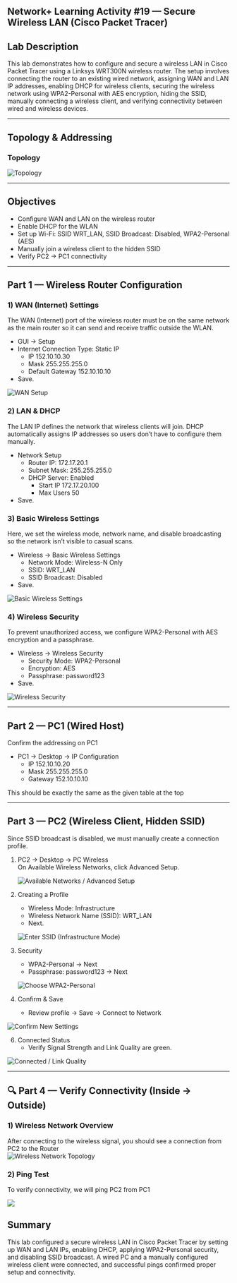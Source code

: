 ## Network+ Learning Activity #19 — Secure Wireless LAN (Cisco Packet Tracer)

## Lab Description
This lab demonstrates how to configure and secure a wireless LAN in Cisco Packet Tracer using a Linksys WRT300N wireless router. The setup involves connecting the router to an existing wired network, assigning WAN and LAN IP addresses, enabling DHCP for wireless clients, securing the wireless network using WPA2-Personal with AES encryption, hiding the SSID, manually connecting a wireless client, and verifying connectivity between wired and wireless devices.

---

## Topology & Addressing

### Topology
![Topology](s1.png)

---

## Objectives
- Configure WAN and LAN on the wireless router  
- Enable DHCP for the WLAN  
- Set up Wi-Fi: SSID WRT_LAN, SSID Broadcast: Disabled, WPA2-Personal (AES)  
- Manually join a wireless client to the hidden SSID  
- Verify PC2 → PC1 connectivity

---

## Part 1 — Wireless Router Configuration

### 1) WAN (Internet) Settings
The WAN (Internet) port of the wireless router must be on the same network as the main router so it can send and receive traffic outside the WLAN.
- GUI → Setup
- Internet Connection Type: Static IP  
  - IP 152.10.10.30
  - Mask 255.255.255.0
  - Default Gateway 152.10.10.10
- Save.
  
![WAN Setup](s2.png)

### 2) LAN & DHCP
The LAN IP defines the network that wireless clients will join. DHCP automatically assigns IP addresses so users don’t have to configure them manually.
- Network Setup
  - Router IP: 172.17.20.1
  - Subnet Mask: 255.255.255.0
  - DHCP Server: Enabled  
    - Start IP 172.17.20.100  
    - Max Users 50
- Save.

### 3) Basic Wireless Settings
Here, we set the wireless mode, network name, and disable broadcasting so the network isn’t visible to casual scans.
- Wireless → Basic Wireless Settings
  - Network Mode: Wireless-N Only
  - SSID: WRT_LAN
  - SSID Broadcast: Disabled
- Save.

![Basic Wireless Settings](s3.png)

### 4) Wireless Security
To prevent unauthorized access, we configure WPA2-Personal with AES encryption and a passphrase.
- Wireless → Wireless Security
  - Security Mode: WPA2-Personal
  - Encryption: AES
  - Passphrase: password123
- Save.

![Wireless Security](s4.png)

---

## Part 2 — PC1 (Wired Host)
Confirm the addressing on PC1
- PC1 → Desktop → IP Configuration
  - IP 152.10.10.20
  - Mask 255.255.255.0
  - Gateway 152.10.10.10

This should be exactly the same as the given table at the top

---

## Part 3 — PC2 (Wireless Client, Hidden SSID)

Since SSID broadcast is disabled, we must manually create a connection profile.

1) PC2 → Desktop → PC Wireless  
   On Available Wireless Networks, click Advanced Setup.

   ![Available Networks / Advanced Setup](s5.png)

3) Creating a Profile
   - Wireless Mode: Infrastructure  
   - Wireless Network Name (SSID): WRT_LAN  
   - Next.

    ![Enter SSID (Infrastructure Mode)](s6.png)

4) Security
   - WPA2-Personal → Next  
   - Passphrase: password123 → Next
   
   ![Choose WPA2-Personal](s7.png)

5) Confirm & Save
   - Review profile → Save → Connect to Network

  ![Confirm New Settings](s8.png)

6) Connected Status
   - Verify Signal Strength and Link Quality are green.

![Connected / Link Quality](s9.png)

---

## 🔍 Part 4 — Verify Connectivity (Inside → Outside)

### 1) Wireless Network Overview
After connecting to the wireless signal, you should see a connection from PC2 to the Router  
![Wireless Network Topology](s11.png)

### 2) Ping Test
To verify connectivity, we will ping PC2 from PC1

![](s10.png)


## Summary
This lab configured a secure wireless LAN in Cisco Packet Tracer by setting up WAN and LAN IPs, enabling DHCP, applying WPA2-Personal security, and disabling SSID broadcast. A wired PC and a manually configured wireless client were connected, and successful pings confirmed proper setup and connectivity.
